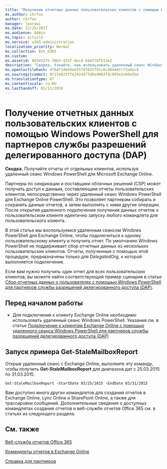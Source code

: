 ```yaml
---
title: "Получение отчетных данных пользовательских клиентов с помощью Windows PowerShell для партнеров службы разрешений делегированного доступа (DAP)"
ms.author: chrfox
author: chrfox
manager: laurawi
ms.date: 12/15/2017
ms.audience: Admin
ms.topic: article
ms.service: o365-administration
localization_priority: Normal
ms.collection: Ent_O365
ms.custom: 
ms.assetid: 893e5275-30b3-433f-8ecd-644f78f513e2
description: "Сводка. Узнайте, как использовать удаленный сеанс Windows PowerShell для Microsoft Exchange Online, чтобы получать отчеты от отдельных пользовательских клиентов."
ms.openlocfilehash: d764f34b89ee55fd7015f01c0c48446fc73a6ac0
ms.sourcegitcommit: 9f1fe023f7e2924477d6e9003fdc805e3cb6e2be
ms.translationtype: HT
ms.contentlocale: ru-RU
ms.lasthandoff: 01/11/2018
---
```

# <a name="retrieve-customer-tenant-reporting-data-with-windows-powershell-for-delegated-access-permissions-dap-partners"></a>Получение отчетных данных пользовательских клиентов с помощью Windows PowerShell для партнеров службы разрешений делегированного доступа (DAP)

 **Сводка.** Получайте отчеты от отдельных клиентов, используя удаленный сеанс Windows PowerShell для Microsoft Exchange Online.
  
Партнеры по синдикации и поставщики облачных решений (CSP) может получать доступ к данным, составляющим отчеты пользовательских клиентов, непосредственно через удаленный сеанс Windows PowerShell для Exchange Online PowerShell. Это позволяет партнерам собирать и сохранять данные отчетов, а затем выполнять с ними другие операции. После открытия удаленного подключения получение данных отчетов о пользовательском клиенте идентично запуску любого командлета для пользовательского клиента.
  
В этой статье мы воспользуемся удаленным сеансом Windows PowerShell для Exchange Online, чтобы подключиться к одному пользовательскому клиенту и получить отчет. По умолчанию Windows PowerShell не поддерживает сбор отчетных данных из нескольких пользовательских клиентов. Отчеты, полученные с помощью этой процедуре, предназначены только для  _DelegatedOrg_, к которой выполняется подключение.
  
Если вам нужно получить один отчет для всех пользовательских клиентов, вы можете найти соответствующий пример сценария в статье [Сбор отчетных данных о пользователях с помощью Windows PowerShell для партнеров службы разрешений делегированного доступа (DAP)](aggregate-customer-reporting-data-via-windows-powershell-for-delegated-access-pe.md).
  
## <a name="before-you-begin"></a>Перед началом работы

- Для подключения к клиенту Exchange Online необходимо использовать удаленный сеанс Windows PowerShell. Указания см. в статье [Подключение к клиентам Exchange Online с помощью удаленного сеанса Windows PowerShell для партнеров службы разрешений делегированного доступа (DAP)](connect-to-exchange-online-tenants-with-remote-windows-powershell-for-delegated.md)
    
## <a name="run-the-get-stalemailboxreport-sample"></a>Запуск примера Get-StaleMailboxReport

Открыв удаленный сеанс с Exchange Online, выполните эту команду, чтобы получить **Get-StaleMailboxReport** для диапазона дат с 25.03.2015 по 31.03.2015.
  
```
Get-StaleMailboxReport -StartDate 03/25/2015 -EndDate 03/31/2015
```

Вам доступно много других командлетов для создания отчетов в Exchange Online, Lync Online и SharePoint Online, а также для трассировки сообщений. Дополнительные сведения о доступных командлетах создания отчетов и веб-службе отчетов Office 365 см. в статьях из следующего раздела.
  
## <a name="see-also"></a>См. также

#### 

[Веб-служба отчетов Office 365](https://go.microsoft.com/fwlink/p/?LinkId=532777)
  
[Командлеты отчетов в Exchange Online](https://go.microsoft.com/fwlink/p/?LinkId=526430)
  
[Справка для партнеров](https://go.microsoft.com/fwlink/p/?LinkID=533477)


